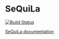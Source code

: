 # SeQuiLa

[![Build Status](http://www.zsibio.ii.pw.edu.pl/jenkins/buildStatus/icon?job=ZSI-Bio/bdg-spark-granges/master)](http://www.zsibio.ii.pw.edu.pl/jenkins/job/ZSI-Bio/job/bdg-spark-granges/job/master/)

[SeQuiLa documentation](http://biodatageeks.org/sequila/)
